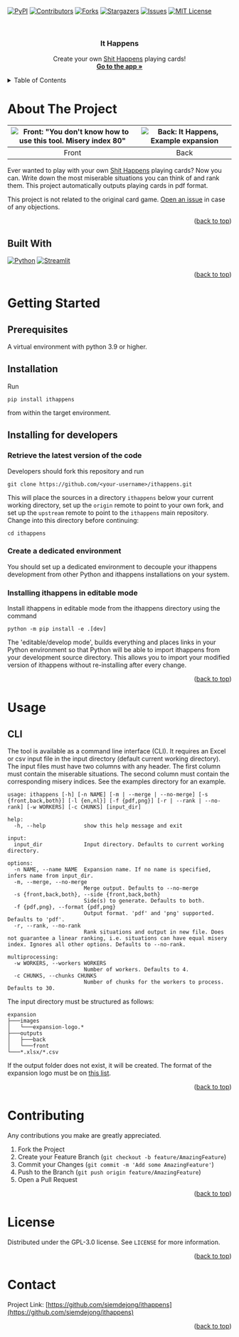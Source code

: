 <!-- Improved compatibility of back to top link: See: https://github.com/othneildrew/Best-README-Template/pull/73 -->
<a name="readme-top"></a>
<!--
*** Thanks for checking out the Best-README-Template. If you have a suggestion
*** that would make this better, please fork the repo and create a pull request
*** or simply open an issue with the tag "enhancement".
*** Don't forget to give the project a star!
*** Thanks again! Now go create something AMAZING! :D
-->



<!-- PROJECT SHIELDS -->
<!--
*** I'm using markdown "reference style" links for readability.
*** Reference links are enclosed in brackets [ ] instead of parentheses ( ).
*** See the bottom of this document for the declaration of the reference variables
*** for contributors-url, forks-url, etc. This is an optional, concise syntax you may use.
*** https://www.markdownguide.org/basic-syntax/#reference-style-links
-->
[![PyPI][pypi-shield]][pypi-url]
[![Contributors][contributors-shield]][contributors-url]
[![Forks][forks-shield]][forks-url]
[![Stargazers][stars-shield]][stars-url]
[![Issues][issues-shield]][issues-url]
[![MIT License][license-shield]][license-url]
<!-- [![LinkedIn][linkedin-shield]][linkedin-url] -->



<!-- PROJECT LOGO -->
<br />
<div align="center">
  <!-- <a href="https://github.com/siemdejong/ithappens">
    <img src="images/logo.png" alt="Logo" width="80" height="80">
  </a> -->

<h3 align="center">It Happens</h3>

  <p align="center">
    Create your own <a href="https://boardgamegeek.com/boardgame/196379/ithappens">Shit Happens</a> playing cards!
    <br />
    <a href="https://ithappens.streamlit.app/"><strong>Go to the app »</strong></a>
  </p>
</div>



<!-- TABLE OF CONTENTS -->
<details>
  <summary>Table of Contents</summary>
  <ol>
    <li>
      <a href="#about-the-project">About The Project</a>
      <ul>
        <li><a href="#built-with">Built With</a></li>
      </ul>
    </li>
    <li>
      <a href="#getting-started">Getting Started</a>
      <ul>
        <li><a href="#prerequisites">Prerequisites</a></li>
        <li><a href="#installation">Installation</a></li>
      </ul>
    </li>
    <li><a href="#usage">Usage</a></li>
    <!-- <li><a href="#roadmap">Roadmap</a></li> -->
    <li><a href="#contributing">Contributing</a></li>
    <li><a href="#license">License</a></li>
    <li><a href="#contact">Contact</a></li>
    <!-- <li><a href="#acknowledgments">Acknowledgments</a></li> -->
  </ol>
</details>



<!-- ABOUT THE PROJECT -->
# About The Project

![Front: "You don't know how to use this tool. Misery index 80"](https://raw.githubusercontent.com/siemdejong/ithappens/main/examples/example/outputs/front/80-you-dont-know-how-to-use-this-tool.png)  |  ![Back: It Happens, Example expansion](https://raw.githubusercontent.com/siemdejong/ithappens/main/examples/example/outputs/back/80-you-dont-know-how-to-use-this-tool.png)
:-------------------------:|:-------------------------:
Front             |  Back


Ever wanted to play with your own [Shit Happens](https://boardgamegeek.com/boardgame/196379/ithappens) playing cards?
Now you can.
Write down the most miserable situations you can think of and rank them.
This project automatically outputs playing cards in pdf format.

This project is not related to the original card game.
[Open an issue](https://github.com/siemdejong/ithappens/issues/new/choose) in case of any objections.

<!-- Here's a blank template to get started: To avoid retyping too much info. Do a search and replace with your text editor for the following: `siemdejong`, `ithappens`, `twitter_handle`, `linkedin_username`, `email_client`, `email`, `project_title`, `project_description` -->

<p align="right">(<a href="#readme-top">back to top</a>)</p>



## Built With

[![Python][Python]][Python-url]
[![Streamlit][Streamlit]][Streamlit-url]

<p align="right">(<a href="#readme-top">back to top</a>)</p>



<!-- GETTING STARTED -->
# Getting Started
## Prerequisites

A virtual environment with python 3.9 or higher.

## Installation

Run
```
pip install ithappens
```
from within the target environment.


## Installing for developers

### Retrieve the latest version of the code
Developers should fork this repository and run
```
git clone https://github.com/<your-username>/ithappens.git
```
This will place the sources in a directory `ithappens` below your current working directory, set up the `origin` remote to point to your own fork, and set up the `upstream` remote to point to the `ithappens` main repository.
Change into this directory before continuing:
```
cd ithappens
```

### Create a dedicated environment
You should set up a dedicated environment to decouple your ithappens development from other Python and ithappens installations on your system.

### Installing ithappens in editable mode
Install ithappens in editable mode from the ithappens directory using the command
```
python -m pip install -e .[dev]
```
The 'editable/develop mode', builds everything and places links in your Python environment so that Python will be able to import ithappens from your development source directory.
This allows you to import your modified version of ithappens without re-installing after every change.


<p align="right">(<a href="#readme-top">back to top</a>)</p>



<!-- USAGE EXAMPLES -->
# Usage

## CLI
The tool is available as a command line interface (CLI).
It requires an Excel or csv input file in the input directory (default current working directory).
The input files must have two columns with any header.
The first column must contain the miserable situations.
The second column must contain the corresponding misery indices.
See the examples directory for an example.
```
usage: ithappens [-h] [-n NAME] [-m | --merge | --no-merge] [-s {front,back,both}] [-l {en,nl}] [-f {pdf,png}] [-r | --rank | --no-rank] [-w WORKERS] [-c CHUNKS] [input_dir]

help:
  -h, --help            show this help message and exit

input:
  input_dir             Input directory. Defaults to current working directory.

options:
  -n NAME, --name NAME  Expansion name. If no name is specified, infers name from input_dir.
  -m, --merge, --no-merge
                        Merge output. Defaults to --no-merge
  -s {front,back,both}, --side {front,back,both}
                        Side(s) to generate. Defaults to both.
  -f {pdf,png}, --format {pdf,png}
                        Output format. 'pdf' and 'png' supported. Defaults to 'pdf'.
  -r, --rank, --no-rank
                        Rank situations and output in new file. Does not guarantee a linear ranking, i.e. situations can have equal misery index. Ignores all other options. Defaults to --no-rank.

multiprocessing:
  -w WORKERS, --workers WORKERS
                        Number of workers. Defaults to 4.
  -c CHUNKS, --chunks CHUNKS
                        Number of chunks for the workers to process. Defaults to 30.
```
The input directory must be structured as follows:
```
expansion
├───images
│   └───expansion-logo.*
├───outputs
│   ├───back
│   └───front
└───*.xlsx/*.csv
```
If the output folder does not exist, it will be created.
The format of the expansion logo must be on [this list](https://pillow.readthedocs.io/en/stable/handbook/image-file-formats.html).

<p align="right">(<a href="#readme-top">back to top</a>)</p>



<!-- ROADMAP -->
<!-- ## Roadmap

- [ ] Feature 1
- [ ] Feature 2
- [ ] Feature 3
    - [ ] Nested Feature

See the [open issues](https://github.com/siemdejong/ithappens/issues) for a full list of proposed features (and known issues).

<p align="right">(<a href="#readme-top">back to top</a>)</p> -->



<!-- CONTRIBUTING -->
# Contributing

Any contributions you make are greatly appreciated.

1. Fork the Project
2. Create your Feature Branch (`git checkout -b feature/AmazingFeature`)
3. Commit your Changes (`git commit -m 'Add some AmazingFeature'`)
4. Push to the Branch (`git push origin feature/AmazingFeature`)
5. Open a Pull Request

<p align="right">(<a href="#readme-top">back to top</a>)</p>



<!-- LICENSE -->
# License

Distributed under the GPL-3.0 license. See `LICENSE` for more information.

<p align="right">(<a href="#readme-top">back to top</a>)</p>



<!-- CONTACT -->
# Contact

Project Link: [https://github.com/siemdejong/ithappens](https://github.com/siemdejong/ithappens)

<p align="right">(<a href="#readme-top">back to top</a>)</p>



<!-- ACKNOWLEDGMENTS -->
<!-- ## Acknowledgments

* []()
* []()
* []()

<p align="right">(<a href="#readme-top">back to top</a>)</p> -->



<!-- MARKDOWN LINKS & IMAGES -->
<!-- https://www.markdownguide.org/basic-syntax/#reference-style-links -->
[pypi-shield]: https://img.shields.io/pypi/v/ithappens?color=blue&logoColor=yellow&style=for-the-badge
[pypi-url]: https://pypi.org/project/ithappens/
[contributors-shield]: https://img.shields.io/github/contributors/siemdejong/ithappens.svg?style=for-the-badge
[contributors-url]: https://github.com/siemdejong/ithappens/graphs/contributors
[forks-shield]: https://img.shields.io/github/forks/siemdejong/ithappens.svg?style=for-the-badge
[forks-url]: https://github.com/siemdejong/ithappens/network/members
[stars-shield]: https://img.shields.io/github/stars/siemdejong/ithappens.svg?style=for-the-badge
[stars-url]: https://github.com/siemdejong/ithappens/stargazers
[issues-shield]: https://img.shields.io/github/issues/siemdejong/ithappens.svg?style=for-the-badge
[issues-url]: https://github.com/siemdejong/ithappens/issues
[license-shield]: https://img.shields.io/github/license/siemdejong/ithappens.svg?style=for-the-badge
[license-url]: https://github.com/siemdejong/ithappens/blob/master/LICENSE
[linkedin-shield]: https://img.shields.io/badge/-LinkedIn-black.svg?style=for-the-badge&logo=linkedin&colorB=555
[linkedin-url]: https://linkedin.com/in/linkedin_username
[product-screenshot-front]: images\80-you-dont-know-how-to-use-this-tool-front.png
[product-screenshot-back]: images\80-you-dont-know-how-to-use-this-tool-back.png
[Python]: https://img.shields.io/badge/python-3776AB?style=for-the-badge&logo=python&logoColor=white
[Python-url]: https://python.org/
[Streamlit]: https://img.shields.io/badge/Streamlit-1E0A31?style=for-the-badge&logo=streamlit&logoColor=E81A1A
[Streamlit-url]: https://streamlit.io/
[React.js]: https://img.shields.io/badge/React-20232A?style=for-the-badge&logo=react&logoColor=61DAFB
[React-url]: https://reactjs.org/
[Vue.js]: https://img.shields.io/badge/Vue.js-35495E?style=for-the-badge&logo=vuedotjs&logoColor=4FC08D
[Vue-url]: https://vuejs.org/
[Angular.io]: https://img.shields.io/badge/Angular-DD0031?style=for-the-badge&logo=angular&logoColor=white
[Angular-url]: https://angular.io/
[Svelte.dev]: https://img.shields.io/badge/Svelte-4A4A55?style=for-the-badge&logo=svelte&logoColor=FF3E00
[Svelte-url]: https://svelte.dev/
[Laravel.com]: https://img.shields.io/badge/Laravel-FF2D20?style=for-the-badge&logo=laravel&logoColor=white
[Laravel-url]: https://laravel.com
[Bootstrap.com]: https://img.shields.io/badge/Bootstrap-563D7C?style=for-the-badge&logo=bootstrap&logoColor=white
[Bootstrap-url]: https://getbootstrap.com
[JQuery.com]: https://img.shields.io/badge/jQuery-0769AD?style=for-the-badge&logo=jquery&logoColor=white
[JQuery-url]: https://jquery.com 
